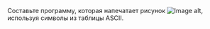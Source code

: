 Составьте программу, которая напечатает рисунок ![Image alt](https://github.com/5aboteur/workout/blob/master/CPP/CppStudio/Beginner/task4/image_task3.png), используя символы из таблицы ASCII.
